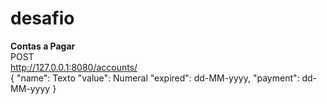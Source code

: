 # desafio

<b>Contas a Pagar</b></br>
POST </br>
http://127.0.0.1:8080/accounts/</br>
{
    "name": Texto
    "value": Numeral
    "expired": dd-MM-yyyy,
    "payment": dd-MM-yyyy
}

